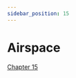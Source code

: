```yaml
---
sidebar_position: 15
---
```


# Airspace

[Chapter 15](https://www.faa.gov/sites/faa.gov/files/17_phak_ch15.pdf)